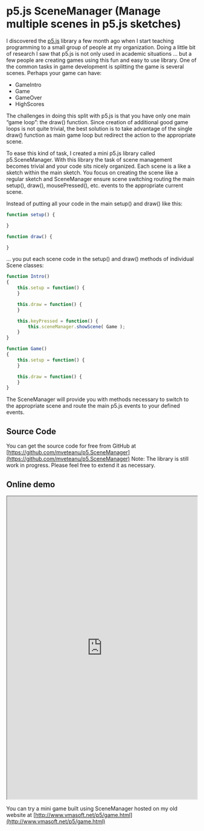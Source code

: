 p5.js SceneManager (Manage multiple scenes in p5.js sketches)
=============================================================

I discovered the [p5.js](http://p5js.org/) library a few month ago when I start teaching programming to a small group of people at my organization. Doing a little bit of research I saw that p5.js is not only used in academic situations ... but a few people are creating games using this fun and easy to use library. 
One of the common tasks in game development is splitting the game is several scenes. Perhaps your game can have:

-	GameIntro
-	Game
-	GameOver
-	HighScores

The challenges in doing this split with p5.js is that you have only one main “game loop”: the draw() function. Since creation of additional good game loops is not quite trivial, the best solution is to take advantage of the single draw() function as main game loop but redirect the action to the appropriate scene.

To ease this kind of task, I created a mini p5.js library called p5.SceneManager. With this library the task of scene management becomes trivial and your code sits nicely organized. Each scene is a like a sketch within the main sketch. You focus on creating the scene like a regular sketch and SceneManager ensure scene switching routing the main setup(), draw(), mousePressed(), etc. events to the  appropriate current scene.

Instead of putting all your code in the main setup() and draw() like this:

```JavaScript
function setup() {

}

function draw() {

}
```

... you put each scene code in the setup() and draw() methods of individual Scene classes:

```JavaScript
function Intro()
{
    this.setup = function() {
    }

    this.draw = function() {
    }

    this.keyPressed = function() {
        this.sceneManager.showScene( Game );
    }
}

function Game()
{
    this.setup = function() {
    }

    this.draw = function() {
    }
}
```

The SceneManager will provide you with methods necessary to switch to the appropriate scene and route the main p5.js events to your defined events.

Source Code
-----------

You can get the source code for free from GitHub at [https://github.com/mveteanu/p5.SceneManager](https://github.com/mveteanu/p5.SceneManager) 
Note: The library is still work in progress. Please feel free to extend it as necessary.

Online demo
-----------

<iframe style="width:100%; height:800px; border-style:0px" border="0" src="http://www.vmasoft.net/p5/game.html"></iframe>

You can try a mini game built using SceneManager hosted on my old website at [http://www.vmasoft.net/p5/game.html](http://www.vmasoft.net/p5/game.html) 
